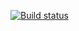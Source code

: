 [![Build status](https://ci.appveyor.com/api/projects/status/tx3v4po3oy1l7us4?svg=true)](https://ci.appveyor.com/project/NestJul/selenium)

